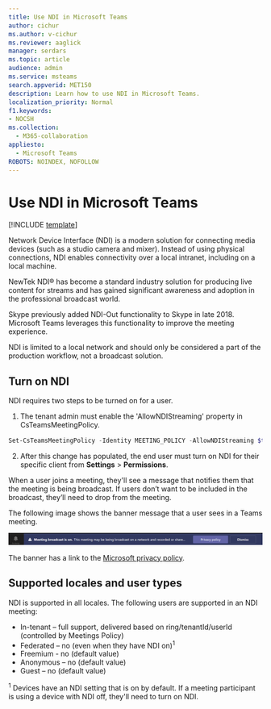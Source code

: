 ```yaml
---
title: Use NDI in Microsoft Teams
author: cichur
ms.author: v-cichur
ms.reviewer: aaglick
manager: serdars
ms.topic: article
audience: admin
ms.service: msteams
search.appverid: MET150
description: Learn how to use NDI in Microsoft Teams.
localization_priority: Normal
f1.keywords:
- NOCSH
ms.collection: 
  - M365-collaboration
appliesto: 
  - Microsoft Teams
ROBOTS: NOINDEX, NOFOLLOW
---
```


# Use NDI in Microsoft Teams

[!INCLUDE [template](includes/preview-feature.md)]

Network Device Interface (NDI) is a modern solution for connecting media devices (such as a studio camera and mixer). Instead of using physical connections, NDI enables connectivity over a local intranet, including on a local machine.

NewTek NDI® has become a standard industry solution for producing live content for streams and has gained significant awareness and adoption in the professional broadcast world.

Skype previously added NDI-Out functionality to Skype in late 2018. Microsoft Teams leverages this functionality to improve the meeting experience.

NDI is limited to a local network and should only be considered a part of the production workflow, not a broadcast solution.

## Turn on NDI

NDI requires two steps to be turned on for a user.

1. The tenant admin must enable the 'AllowNDIStreaming' property in CsTeamsMeetingPolicy.

```PowerShell
Set-CsTeamsMeetingPolicy -Identity MEETING_POLICY -AllowNDIStreaming $true
```

2. After this change has populated, the end user must turn on NDI for their specific client from **Settings** > **Permissions**.

When a user joins a meeting, they'll see a message that notifies them that the meeting is being broadcast. If users don’t want to be included in the broadcast, they’ll need to drop from the meeting.

The following image shows the banner message that a user sees in a Teams meeting.

![An image of the NDI banner that displays in a Teams meeting.](media/NDI-disclosure.png)

The banner has a link to the [Microsoft privacy policy](https://aka.ms/teamsprivacy).

## Supported locales and user types

NDI is supported in all locales. The following users are supported in an NDI meeting:

- In-tenant – full support, delivered based on ring/tenantId/userId (controlled by Meetings Policy)
- Federated – no (even when they have NDI on)<sup>1</sup>
- Freemium - no (default value)
- Anonymous – no (default value)
- Guest – no  (default value)

<sup>1</sup> Devices have an NDI setting that is on by default. If a meeting participant is using a device with NDI off, they'll need to turn on NDI.
